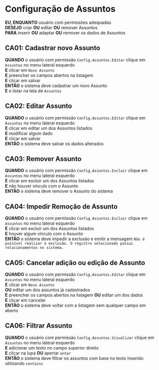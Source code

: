 # Configuração de Assuntos

**EU, ENQUANTO** usuário com permissões adequadas\
**DESEJO** criar **OU** editar **OU** remover Assuntos\
**PARA** inserir **OU** adaptar **OU** remover os dados de Assuntos

## CA01: Cadastrar novo Assunto

**QUANDO** o usuário com permissão `Config.Assuntos.Editar` clique em `Assuntos` no menu lateral esquerdo\
**E** clicar em `Novo Assunto`\
**E** preencher os campos abertos na listagem\
**E** clicar em salvar\
**ENTÃO** o sistema deve cadastrar um novo Assunto\
**E** e listar na tela de `Assuntos`

## CA02: Editar Assunto

**QUANDO** o usuário com permissão `Config.Assuntos.Editar` clique em `Assuntos` no menu lateral esquerdo\
**E** clicar em editar um dos Assuntos listados\
**E** modificar algum dado\
**E** clicar em salvar\
**ENTÃO** o sistema deve salvar os dados alterados

## CA03: Remover Assunto

**QUANDO** o usuário com permissão `Config.Assuntos.Excluir` clique em `Assuntos` no menu lateral esquerdo\
**E** clicar em excluir um dos Assuntos listados\
**E** não houver vínculo com o Assunto\
**ENTÃO** o sistema deve remover o Assunto do sistema

## CA04: Impedir Remoção de Assunto

**QUANDO** o usuário com permissão `Config.Assuntos.Excluir` clique em `Assuntos` no menu lateral esquerdo\
**E** clicar em excluir um dos Assuntos listados\
**E** houver algum vínculo com o Assunto\
**ENTÃO** o sistema deve impedir a exclusão e emitir a mensagem `Não é possível realizar a exclusão. O registro selecionado possui relacionamentos no sistema.`

## CA05: Cancelar adição ou edição de Assunto

**QUANDO** o usuário com permissão `Config.Assuntos.Editar` clique em `Assuntos` no menu lateral esquerdo\
**E** clicar em `Novo Assunto`\
**OU** editar um dos assuntos já cadastrados\
**E** preencher os campos abertos na listagem **OU** editar um dos dados\
**E** clicar em cancelar\
**ENTÃO** o sistema deve voltar com a listagem sem qualquer campo em aberto

## CA06: Filtrar Assunto

**QUANDO** o usuário com permissão `Config.Assuntos.Visualizar` clique em `Assuntos` no menu lateral esquerdo\
**E** adicionar um texto no campo superior direito\
**E** clicar na lupa **OU** apertar `enter`\
**ENTÃO** o sistema deve filtrar os assuntos com base no texto inserido utilizando `contains`

